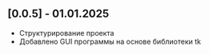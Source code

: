 ## [0.0.5] - 01.01.2025
- Структурирование проекта
- Добавлено GUI программы на основе библиотеки tk